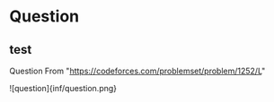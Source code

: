 # Question
## test

Question From "https://codeforces.com/problemset/problem/1252/L"

![question]{inf/question.png}
